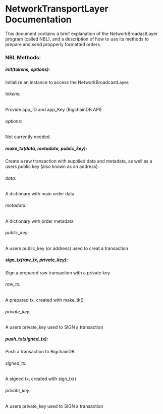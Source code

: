 # NetworkTransportLayer Documentation

This document contains a breif explanation of the NetworkBroadastLayer program (called NBL), and a description of how to use its methods to prepare and send propperly formatted orders.

### NBL Methods:


##### __init__(tokens, options):
Initialize an instance to access the NetworkBroadcastLayer.

###### tokens: 
Provide app_ID and app_Key (BigchainDB API)

###### options: 
Not currently needed.

##### make_tx(data, metadata, public_key):
Create a raw transaction with supplied data and metadata, as well as a users public key (also known as an address).

###### data: 
A dictionary with main order data.

###### metadata: 
A dictionary with order metadata 

###### public_key:
A users public_key (or address) used to creat a transaction

##### sign_tx(raw_tx, private_key):
Sign a prepared raw transaction with a private key.

###### raw_tx: 
A prepared tx, created with make_tk()

###### private_key:
A users private_key used to SIGN a transaction

##### push_tx(signed_tx):
Push a transaction to BigchainDB.

###### signed_tx: 
A signed tx, created with sign_tx()

###### private_key:
A users private_key used to SIGN a transaction
